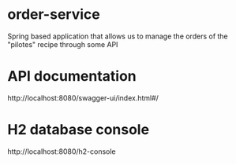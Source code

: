 # order-service
Spring based application that allows us to manage the orders of the "pilotes" recipe through some API

# API documentation
http://localhost:8080/swagger-ui/index.html#/

# H2 database console
http://localhost:8080/h2-console
